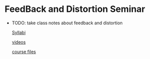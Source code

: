 FeedBack and Distortion Seminar
================

- TODO: take class notes about feedback and distortion

    [Syllabi](http://msp.ucsd.edu/syllabi/206.15w/)
    
    [videos](http://msp.ucsd.edu/media/206.15w/)
    
    [course files](http://msp.ucsd.edu/syllabi/206.15w/files/)
